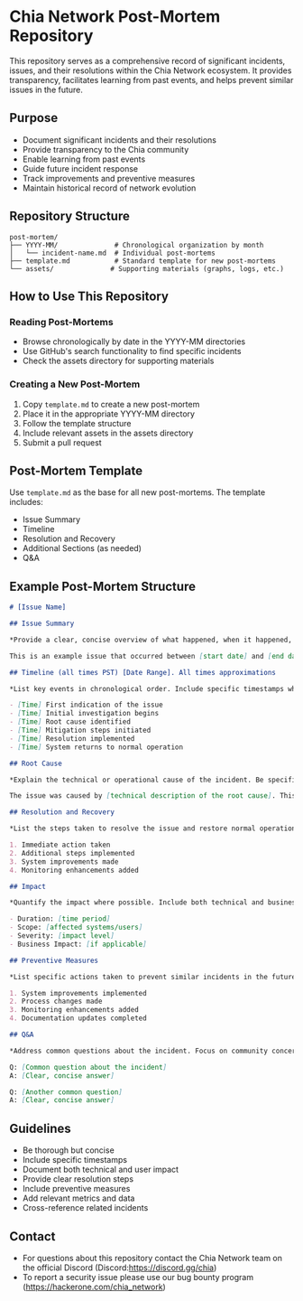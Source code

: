 # Chia Network Post-Mortem Repository

This repository serves as a comprehensive record of significant incidents, issues, and their resolutions within the Chia Network ecosystem. It provides transparency, facilitates learning from past events, and helps prevent similar issues in the future.

## Purpose

- Document significant incidents and their resolutions
- Provide transparency to the Chia community
- Enable learning from past events
- Guide future incident response
- Track improvements and preventive measures
- Maintain historical record of network evolution

## Repository Structure

```
post-mortem/
├── YYYY-MM/              # Chronological organization by month
│   └── incident-name.md  # Individual post-mortems
├── template.md           # Standard template for new post-mortems
└── assets/              # Supporting materials (graphs, logs, etc.)
```

## How to Use This Repository

### Reading Post-Mortems
- Browse chronologically by date in the YYYY-MM directories
- Use GitHub's search functionality to find specific incidents
- Check the assets directory for supporting materials

### Creating a New Post-Mortem
1. Copy `template.md` to create a new post-mortem
2. Place it in the appropriate YYYY-MM directory
3. Follow the template structure
4. Include relevant assets in the assets directory
5. Submit a pull request

## Post-Mortem Template

Use `template.md` as the base for all new post-mortems. The template includes:
- Issue Summary
- Timeline
- Resolution and Recovery
- Additional Sections (as needed)
- Q&A

## Example Post-Mortem Structure


```markdown
# [Issue Name]

## Issue Summary

*Provide a clear, concise overview of what happened, when it happened, and its impact. Include relevant metrics and scope.*

This is an example issue that occurred between [start date] and [end date]. The incident affected [scope of impact] and resulted in [primary consequences].

## Timeline (all times PST) [Date Range]. All times approximations

*List key events in chronological order. Include specific timestamps when available. Note that times are approximate unless exact.*

- [Time] First indication of the issue
- [Time] Initial investigation begins
- [Time] Root cause identified
- [Time] Mitigation steps initiated
- [Time] Resolution implemented
- [Time] System returns to normal operation

## Root Cause

*Explain the technical or operational cause of the incident. Be specific but avoid unnecessary technical details.*

The issue was caused by [technical description of the root cause]. This led to [specific consequences].

## Resolution and Recovery

*List the steps taken to resolve the issue and restore normal operation. Include both immediate actions and long-term fixes.*

1. Immediate action taken
2. Additional steps implemented
3. System improvements made
4. Monitoring enhancements added

## Impact

*Quantify the impact where possible. Include both technical and business impact.*

- Duration: [time period]
- Scope: [affected systems/users]
- Severity: [impact level]
- Business Impact: [if applicable]

## Preventive Measures

*List specific actions taken to prevent similar incidents in the future.*

1. System improvements implemented
2. Process changes made
3. Monitoring enhancements added
4. Documentation updates completed

## Q&A

*Address common questions about the incident. Focus on community concerns and technical details.*

Q: [Common question about the incident]
A: [Clear, concise answer]

Q: [Another common question]
A: [Clear, concise answer]
```

## Guidelines

- Be thorough but concise
- Include specific timestamps
- Document both technical and user impact
- Provide clear resolution steps
- Include preventive measures
- Add relevant metrics and data
- Cross-reference related incidents

## Contact

- For questions about this repository contact the Chia Network team on the official Discord (Discord:https://discord.gg/chia)
- To report a security issue please use our bug bounty program (https://hackerone.com/chia_network)